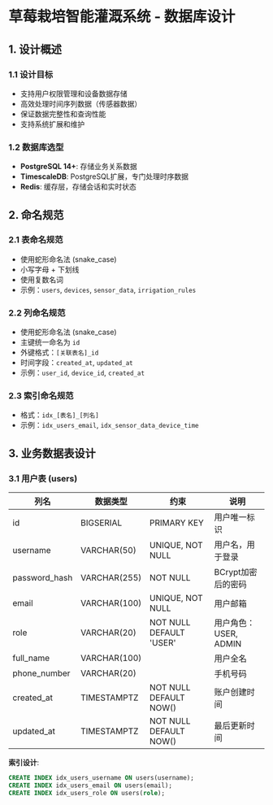 # 草莓栽培智能灌溉系统 - 数据库设计

## 1. 设计概述

### 1.1 设计目标
- 支持用户权限管理和设备数据存储
- 高效处理时间序列数据（传感器数据）
- 保证数据完整性和查询性能
- 支持系统扩展和维护

### 1.2 数据库选型
- **PostgreSQL 14+**: 存储业务关系数据
- **TimescaleDB**: PostgreSQL扩展，专门处理时序数据
- **Redis**: 缓存层，存储会话和实时状态

## 2. 命名规范

### 2.1 表命名规范
- 使用蛇形命名法 (snake_case)
- 小写字母 + 下划线
- 使用复数名词
- 示例：`users`, `devices`, `sensor_data`, `irrigation_rules`

### 2.2 列命名规范
- 使用蛇形命名法 (snake_case)
- 主键统一命名为 `id`
- 外键格式：`[关联表名]_id`
- 时间字段：`created_at`, `updated_at`
- 示例：`user_id`, `device_id`, `created_at`

### 2.3 索引命名规范
- 格式：`idx_[表名]_[列名]`
- 示例：`idx_users_email`, `idx_sensor_data_device_time`

## 3. 业务数据表设计

### 3.1 用户表 (users)

| 列名 | 数据类型 | 约束 | 说明 |
|------|----------|------|------|
| id | BIGSERIAL | PRIMARY KEY | 用户唯一标识 |
| username | VARCHAR(50) | UNIQUE, NOT NULL | 用户名，用于登录 |
| password_hash | VARCHAR(255) | NOT NULL | BCrypt加密后的密码 |
| email | VARCHAR(100) | UNIQUE, NOT NULL | 用户邮箱 |
| role | VARCHAR(20) | NOT NULL DEFAULT 'USER' | 用户角色：USER, ADMIN |
| full_name | VARCHAR(100) | | 用户全名 |
| phone_number | VARCHAR(20) | | 手机号码 |
| created_at | TIMESTAMPTZ | NOT NULL DEFAULT NOW() | 账户创建时间 |
| updated_at | TIMESTAMPTZ | NOT NULL DEFAULT NOW() | 最后更新时间 |

**索引设计**:
```sql
CREATE INDEX idx_users_username ON users(username);
CREATE INDEX idx_users_email ON users(email);
CREATE INDEX idx_users_role ON users(role);
